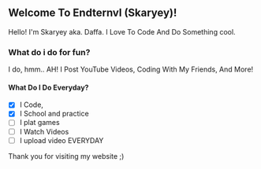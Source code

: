 ## Welcome To Endternvl (Skaryey)!

Hello! I'm Skaryey aka. Daffa. I Love To Code And Do Something cool.

### What do i do for fun?

I do, hmm.. AH! I Post YouTube Videos, Coding With My Friends, And More!

#### What Do I Do Everyday?

- [x] I Code,
- [x] I School and practice
- [ ] I plat games
- [ ] I Watch Videos
- [ ] I upload video EVERYDAY

Thank you for visiting my website ;)
